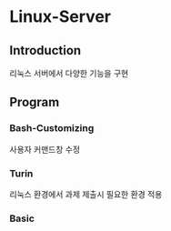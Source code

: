 # Linux-Server

## Introduction
리눅스 서버에서 다양한 기능을 구현

## Program

### Bash-Customizing
사용자 커맨드창 수정

### Turin
리눅스 환경에서 과제 제출시 필요한 환경 적용

### Basic

